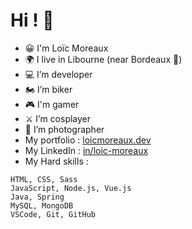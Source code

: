 # Hi ! 👋

- 😀 I'm Loïc Moreaux
- 🌍 I live in Libourne (near Bordeaux 🍷)
- 💻 I’m developer
- 🏍️ I’m biker
- 🎮 I'm gamer
- ⚔️ I’m cosplayer
- 📸 I’m photographer
- My portfolio : [loicmoreaux.dev](https://www.loicmoreaux.dev)
- My LinkedIn : [in/loic-moreaux](https://www.linkedin.com/in/loic-moreaux/)
- My Hard skills :
```
HTML, CSS, Sass
JavaScript, Node.js, Vue.js
Java, Spring
MySQL, MongoDB
VSCode, Git, GitHub
```
